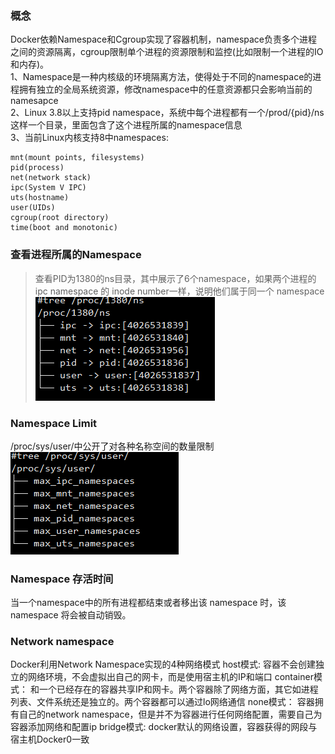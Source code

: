 
### 概念
Docker依赖Namespace和Cgroup实现了容器机制，namespace负责多个进程之间的资源隔离，cgroup限制单个进程的资源限制和监控(比如限制一个进程的IO和内存)。  
1、Namespace是一种内核级的环境隔离方法，使得处于不同的namespace的进程拥有独立的全局系统资源，修改namespace中的任意资源都只会影响当前的namesapce  
2、Linux 3.8以上支持pid namespace，系统中每个进程都有一个/prod/{pid}/ns这样一个目录，里面包含了这个进程所属的namespace信息  
3、当前Linux内核支持8中namespaces:

    mnt(mount points, filesystems)
    pid(process)
    net(network stack)
    ipc(System V IPC)
    uts(hostname)
    user(UIDs)
    cgroup(root directory)
    time(boot and monotonic)


### 查看进程所属的Namespace
> 查看PID为1380的ns目录，其中展示了6个namespace，如果两个进程的 ipc namespace 的 inode number一样，说明他们属于同一个 namespace
![img_1.png](img_1.png)

### Namespace Limit   
/proc/sys/user/中公开了对各种名称空间的数量限制  
![img_2.png](img_2.png)
  
### Namespace 存活时间    
  当一个namespace中的所有进程都结束或者移出该 namespace 时，该 namespace 将会被自动销毁。
  

### Network namespace  
Docker利用Network Namespace实现的4种网络模式
host模式: 容器不会创建独立的网络环境，不会虚拟出自己的网卡，而是使用宿主机的IP和端口
container模式： 和一个已经存在的容器共享IP和网卡。两个容器除了网络方面，其它如进程列表、文件系统还是独立的。两个容器都可以通过lo网络通信
none模式： 容器拥有自己的network namespace，但是并不为容器进行任何网络配置，需要自己为容器添加网络和配置ip
bridge模式: docker默认的网络设置，容器获得的网段与宿主机Docker0一致
